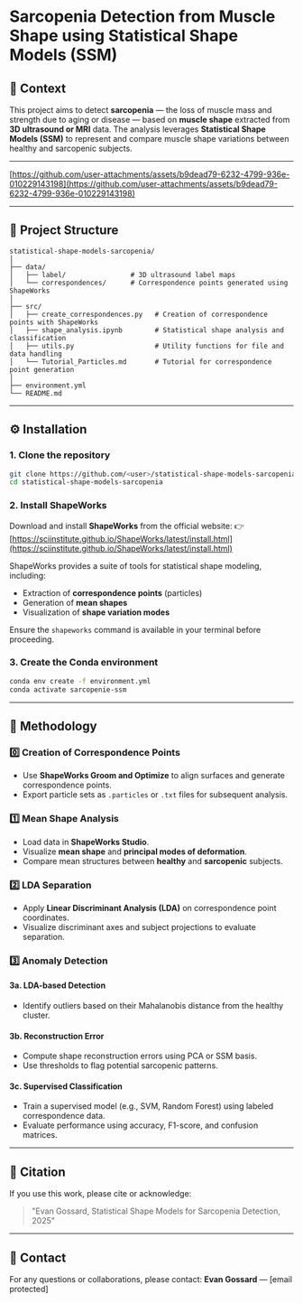 # Sarcopenia Detection from Muscle Shape using Statistical Shape Models (SSM)

## 🧠 Context

This project aims to detect **sarcopenia** — the loss of muscle mass and strength due to aging or disease — based on **muscle shape** extracted from **3D ultrasound or MRI** data.
The analysis leverages **Statistical Shape Models (SSM)** to represent and compare muscle shape variations between healthy and sarcopenic subjects.

---

[https://github.com/user-attachments/assets/b9dead79-6232-4799-936e-010229143198](https://github.com/user-attachments/assets/b9dead79-6232-4799-936e-010229143198)

---

## 🧩 Project Structure

```
statistical-shape-models-sarcopenia/
│
├── data/
│   ├── label/                # 3D ultrasound label maps
│   └── correspondences/      # Correspondence points generated using ShapeWorks
│
├── src/
│   ├── create_correspondences.py   # Creation of correspondence points with ShapeWorks
│   ├── shape_analysis.ipynb        # Statistical shape analysis and classification
│   ├── utils.py                    # Utility functions for file and data handling
│   └── Tutorial_Particles.md       # Tutorial for correspondence point generation
│
├── environment.yml
└── README.md
```

---

## ⚙️ Installation

### 1. Clone the repository

```bash
git clone https://github.com/<user>/statistical-shape-models-sarcopenia.git
cd statistical-shape-models-sarcopenia
```

### 2. Install ShapeWorks

Download and install **ShapeWorks** from the official website:
👉 [https://sciinstitute.github.io/ShapeWorks/latest/install.html](https://sciinstitute.github.io/ShapeWorks/latest/install.html)

ShapeWorks provides a suite of tools for statistical shape modeling, including:

* Extraction of **correspondence points** (particles)
* Generation of **mean shapes**
* Visualization of **shape variation modes**

Ensure the `shapeworks` command is available in your terminal before proceeding.

### 3. Create the Conda environment

```bash
conda env create -f environment.yml
conda activate sarcopenie-ssm
```

---

## 🧠 Methodology

### 0️⃣ Creation of Correspondence Points

* Use **ShapeWorks Groom and Optimize** to align surfaces and generate correspondence points.
* Export particle sets as `.particles` or `.txt` files for subsequent analysis.

### 1️⃣ Mean Shape Analysis

* Load data in **ShapeWorks Studio**.
* Visualize **mean shape** and **principal modes of deformation**.
* Compare mean structures between **healthy** and **sarcopenic** subjects.

### 2️⃣ LDA Separation

* Apply **Linear Discriminant Analysis (LDA)** on correspondence point coordinates.
* Visualize discriminant axes and subject projections to evaluate separation.

### 3️⃣ Anomaly Detection

#### 3a. LDA-based Detection

* Identify outliers based on their Mahalanobis distance from the healthy cluster.

#### 3b. Reconstruction Error

* Compute shape reconstruction errors using PCA or SSM basis.
* Use thresholds to flag potential sarcopenic patterns.

#### 3c. Supervised Classification

* Train a supervised model (e.g., SVM, Random Forest) using labeled correspondence data.
* Evaluate performance using accuracy, F1-score, and confusion matrices.

---

## 🧾 Citation

If you use this work, please cite or acknowledge:

> "Evan Gossard, Statistical Shape Models for Sarcopenia Detection, 2025"

---

## 📧 Contact

For any questions or collaborations, please contact:
**Evan Gossard** — [email protected]
